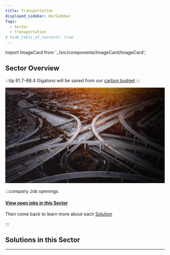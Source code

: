 ```yaml
---
title: Transportation
displayed_sidebar: docSidebar
Tags:
  - Sector
  - Transportation
# hide_table_of_contents: true
---
```

import ImageCard from '../src/components/ImageCard/ImageCard';

## Sector Overview

:::tip 61.7–88.4 Gigatons will be saved from our [carbon budget](../glossary/#carbon-budget)
:::

![](/../static/img/transportation.jpeg)

:::company Job openings
#### [View open jobs in this Sector](https://climatebase.org/jobs?l=&q=&sectors=Transportation&p=0&remote=false)

Then come back to learn more about each [Solution](#solutions-in-this-sector)

<!--This is the best strategy to accelerate your expertise as a top candidate-->
:::


## Solutions in this Sector

<div style={{ display: 'flex', flexWrap: 'wrap'}}>

<ImageCard
  title="Bicycle Infrastructure"
  description="Infrastructure designed to support and encourage bicycle use for transportation."
  imageUrl="/img/bicycle-infrastructure.jpg"
  linkUrl="../solution-bicycle-infrastructure"
/>

<ImageCard
  title="Efficient Aviation"
  description="Advancements in aviation technology aimed at reducing fuel consumption and emissions."
  imageUrl="/img/electric-aircraft.jpg"
  linkUrl="../solution-efficient-aviation"
/>

<ImageCard
  title="Efficient Ocean Shipping"
  description="Innovations in ocean shipping to optimize fuel usage and minimize emissions."
  imageUrl="/img/efficient-ocean-shipping.png"
  linkUrl="../solution-efficient-ocean-shipping"
/>

<ImageCard
  title="Efficient Trucks"
  description="Technological improvements in trucking to increase fuel efficiency and decrease emissions."
  imageUrl="/img/fuel-efficient-trucks.jpg"
  linkUrl="../solution-efficient-trucks"
/>

<ImageCard
  title="Electric Bicycles"
  description="Bicycles powered by electric motors, providing emission-free transportation options."
  imageUrl="/img/electric-bicycles.jpg"
  linkUrl="../solution-electric-bicycles"
/>

<ImageCard
  title="Electric Cars"
  description="Vehicles powered by electric motors instead of internal combustion engines, reducing reliance on fossil fuels."
  imageUrl="/img/electric-car.jpg"
  linkUrl="../solution-electric-cars"
/>

<ImageCard
  title="Electric Trains"
  description="Railway systems utilizing electric power sources for sustainable transportation."
  imageUrl="/img/electric-train.jpg"
  linkUrl="../solution-electric-trains"
/>

<ImageCard
  title="High-Speed Rail"
  description="Development of fast and efficient rail systems for low-emission travel."
  imageUrl="/img/high-speed-rail.jpg"
  linkUrl="../solution-high-speed-rail"
/>

<ImageCard
  title="Hybrid Cars"
  description="Vehicles combining electric motors and traditional engines for enhanced fuel efficiency."
  imageUrl="/img/hybrid-car.jpg"
  linkUrl="../solution-hybrid-cars"
/>

<ImageCard
  title="Public Transit"
  description="Promotion and enhancement of mass transit systems for sustainable urban mobility."
  imageUrl="/img/public-transit.webp"
  linkUrl="../solution-public-transit"
/>

<ImageCard
  title="Telepresence"
  description="Remote communication technologies that enable virtual meetings and reduce travel-related emissions."
  imageUrl="/img/telepresence.png"
  linkUrl="../solution-telepresence"
/>

<ImageCard
  title="Walkable Cities"
  description="Urban design focused on creating pedestrian-friendly cities, reducing reliance on cars."
  imageUrl="/img/walkable-cities.webp"
  linkUrl="../solution-walkable-cities"
/>

<ImageCard
  title="Carpooling"
  description="A system where multiple individuals share a single vehicle for commuting or traveling together."
  imageUrl="/img/carpooling.png"
  linkUrl="../solution-carpooling"
/>

</div>

- - -

